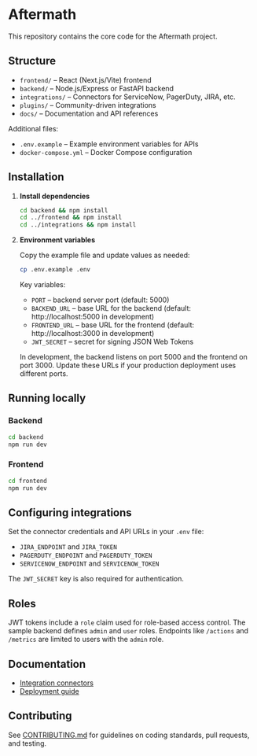 # Aftermath

This repository contains the core code for the Aftermath project.

## Structure

- `frontend/` – React (Next.js/Vite) frontend
- `backend/` – Node.js/Express or FastAPI backend
- `integrations/` – Connectors for ServiceNow, PagerDuty, JIRA, etc.
- `plugins/` – Community-driven integrations
- `docs/` – Documentation and API references

Additional files:

- `.env.example` – Example environment variables for APIs
- `docker-compose.yml` – Docker Compose configuration

## Installation

1. **Install dependencies**

   ```bash
   cd backend && npm install
   cd ../frontend && npm install
   cd ../integrations && npm install
   ```

2. **Environment variables**

   Copy the example file and update values as needed:

   ```bash
   cp .env.example .env
   ```

   Key variables:

   - `PORT` – backend server port (default: 5000)
   - `BACKEND_URL` – base URL for the backend (default: http://localhost:5000 in development)
   - `FRONTEND_URL` – base URL for the frontend (default: http://localhost:3000 in development)
   - `JWT_SECRET` – secret for signing JSON Web Tokens

   In development, the backend listens on port 5000 and the frontend on port 3000. Update these URLs if your production deployment uses different ports.

## Running locally

### Backend

```bash
cd backend
npm run dev
```

### Frontend

```bash
cd frontend
npm run dev
```

## Configuring integrations

Set the connector credentials and API URLs in your `.env` file:

- `JIRA_ENDPOINT` and `JIRA_TOKEN`
- `PAGERDUTY_ENDPOINT` and `PAGERDUTY_TOKEN`
- `SERVICENOW_ENDPOINT` and `SERVICENOW_TOKEN`

The `JWT_SECRET` key is also required for authentication.

## Roles

JWT tokens include a `role` claim used for role-based access control.
The sample backend defines `admin` and `user` roles. Endpoints like
`/actions` and `/metrics` are limited to users with the `admin` role.

## Documentation

- [Integration connectors](docs/integrations.md)
- [Deployment guide](docs/deployment.md)

## Contributing

See [CONTRIBUTING.md](CONTRIBUTING.md) for guidelines on coding standards, pull requests, and testing.
